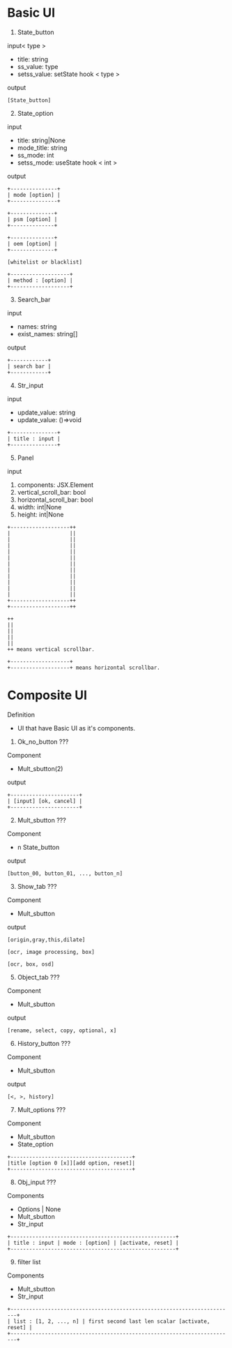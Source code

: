 # Basic UI

1.  State_button

input< type >
-	title: string
-	ss_value: type
-	setss_value: setState hook < type >

output

```
[State_button]
```

2.  State_option

input
-	title: string|None
-	mode_title: string
-	ss_mode: int
-	setss_mode: useState hook < int >

output

```
+---------------+
| mode [option] |
+---------------+

+--------------+
| psm [option] |
+--------------+

+--------------+
| oem [option] |
+--------------+

[whitelist or blacklist]

+-------------------+
| method : [option] |
+-------------------+
```

3.	Search_bar

input
-	names: string
-   exist_names: string[]

output

```
+------------+
| search bar |
+------------+
```

4.	Str_input

input
-	update_value: string
-	update_value: ()=>void

```
+---------------+
| title : input |
+---------------+
```

5.  Panel

input
1.  components: JSX.Element
2.  vertical_scroll_bar: bool
3.  horizontal_scroll_bar: bool
4.  width: int|None
5.  height: int|None

```
+-------------------++
|					||
|					||
|					||
|					||
|					||
|					||
|					||
|					||
|					||
|					||
|					||
+-------------------++
+-------------------++

++
||
||
||
||
++ means vertical scrollbar.

+-------------------+
+-------------------+ means horizontal scrollbar.
```

# Composite UI

Definition
-	UI that have Basic UI as it's components.

1.  Ok_no_button ???

Component
-   Mult_sbutton(2)

output

```
+----------------------+
| [input] [ok, cancel] |
+----------------------+
```

2.  Mult_sbutton ???

Component
-   n State_button

output 

```
[button_00, button_01, ..., button_n]
```

3.  Show_tab ???

Component
-   Mult_sbutton

output

```
[origin,gray,this,dilate]

[ocr, image processing, box]

[ocr, box, osd]
```

5.  Object_tab ???

Component
-   Mult_sbutton

output

```
[rename, select, copy, optional, x]
```

6.	History_button ???

Component
-   Mult_sbutton

output

```
[<, >, history]
```

7.	Mult_options ???

Component
-   Mult_sbutton
-	State_option

```
+---------------------------------------+
|title [option 0 [x]][add option, reset]|
+---------------------------------------+
```

8.	Obj_input ???

Components
-	Options | None
-	Mult_sbutton
-	Str_input

```
+-----------------------------------------------------+
| title : input | mode : [option] | [activate, reset] |
+-----------------------------------------------------+
```

9.	filter list

Components
-	Mult_sbutton
-	Str_input

```
+------------------------------------------------------------------------+
| list : [1, 2, ..., n] | first second last len scalar [activate, reset] |
+------------------------------------------------------------------------+
```
